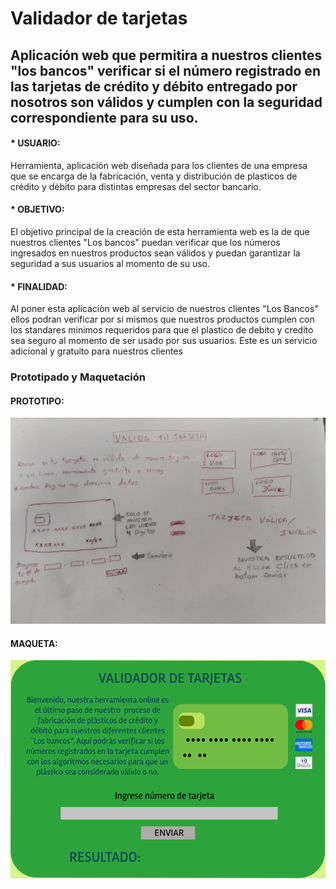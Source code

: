# Validador de tarjetas

## Aplicación web que permitira a nuestros clientes "los bancos"  verificar si el número registrado en las tarjetas de crédito y débito entregado por nosotros son válidos y cumplen con la seguridad correspondiente para su uso.

#### * USUARIO:
Herramienta, aplicación web diseñada para los clientes de una empresa que se encarga de la fabricación, venta y distribución de plasticos de crédito y débito para distintas empresas del sector bancario.
#### * OBJETIVO:
El objetivo principal de la creación de esta herramienta web es la de que nuestros clientes "Los bancos" puedan verificar que los números ingresados en nuestros productos sean válidos y puedan garantizar la seguridad a sus usuarios al momento de su uso.
#### * FINALIDAD:
Al poner esta aplicaciòn web al servicio de nuestros clientes "Los Bancos" ellos podran verificar por si mismos que nuestros productos cumplen con los standares minimos requeridos para que el plastico de debito y credito sea seguro al momento de ser usado por sus usuarios. Este es un servicio adicional y gratuito para nuestros clientes <br>
### Prototipado y Maquetación
#### PROTOTIPO:<br>
![alt text](https://github.com/Elianetapia/LIM012-card-validation/blob/master/img/PROTOTIPO.jpg) <br>
#### MAQUETA:<br>
![alt text](https://github.com/Elianetapia/LIM012-card-validation/blob/master/img/CREDIT%20CARD%20VALIDATOR.png)<br>